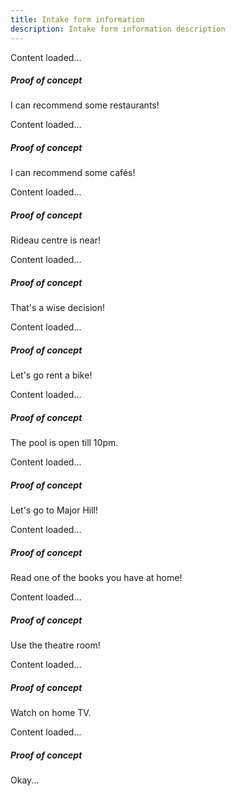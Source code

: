 ```yaml
---
title: Intake form information
description: Intake form information description
---
```


<section id="restaurant">
	<p id="loadingMessage" class="wb-inv">Content loaded...</p>
	<h5 class="mrgn-tp-0">Proof of concept</h5>
	<p class="well">I can recommend some restaurants!</p>
</section>
<section id="cafe">
	<p id="loadingMessage" class="wb-inv">Content loaded...</p>
	<h5 class="mrgn-tp-0">Proof of concept</h5>
	<p class="well">I can recommend some cafés!</p>
</section>
<section id="shopping">
	<p id="loadingMessage" class="wb-inv">Content loaded...</p>
	<h5 class="mrgn-tp-0">Proof of concept</h5>
	<p class="well">Rideau centre is near!</p>
</section>
<section id="gym">
	<p id="loadingMessage" class="wb-inv">Content loaded...</p>
	<h5 class="mrgn-tp-0">Proof of concept</h5>
	<p class="well"></p>
	<p>That's a wise decision!</p>
</section>
<section id="bicycle">
	<p id="loadingMessage" class="wb-inv">Content loaded...</p>
	<h5 class="mrgn-tp-0">Proof of concept</h5>
	<p class="well">Let's go rent a bike!</p>
</section>
<section id="swimming">
	<p id="loadingMessage" class="wb-inv">Content loaded...</p>
	<h5 class="mrgn-tp-0">Proof of concept</h5>
	<p class="well">The pool is open till 10pm.</p>
</section>
<section id="picnic">
	<p id="loadingMessage" class="wb-inv">Content loaded...</p>
	<h5 class="mrgn-tp-0">Proof of concept</h5>
	<p class="well">Let's go to Major Hill!</p>
</section>
<section id="read">
	<p id="loadingMessage" class="wb-inv">Content loaded...</p>
	<h5 class="mrgn-tp-0">Proof of concept</h5>
	<p class="well">Read one of the books you have at home!</p>
</section>
<section id="movie">
	<p id="loadingMessage" class="wb-inv">Content loaded...</p>
	<h5 class="mrgn-tp-0">Proof of concept</h5>
	<p class="well">Use the theatre room!</p>
</section>
<section id="serie">
	<p id="loadingMessage" class="wb-inv">Content loaded...</p>
	<h5 class="mrgn-tp-0">Proof of concept</h5>
	<p class="well">Watch on home TV.</p>
</section>
<section id="nothing">
	<p id="loadingMessage" class="wb-inv">Content loaded...</p>
	<h5 class="mrgn-tp-0">Proof of concept</h5>
	<p class="well">Okay...</p>
</section>

